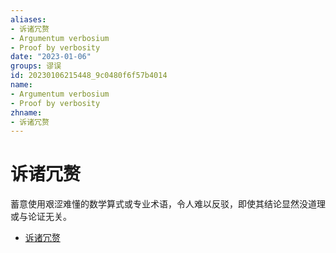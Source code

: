 ```yaml
---
aliases:
- 诉诸冗赘
- Argumentum verbosium
- Proof by verbosity
date: "2023-01-06"
groups: 谬误
id: 20230106215448_9c0480f6f57b4014
name:
- Argumentum verbosium
- Proof by verbosity
zhname:
- 诉诸冗赘
---
```


# 诉诸冗赘

蓄意使用艰涩难懂的数学算式或专业术语，令人难以反驳，即使其结论显然没道理或与论证无关。

* [诉诸冗赘](https://zh.wikipedia.org/wiki/%E8%A8%B4%E8%AB%B8%E5%86%97%E8%B4%85)

